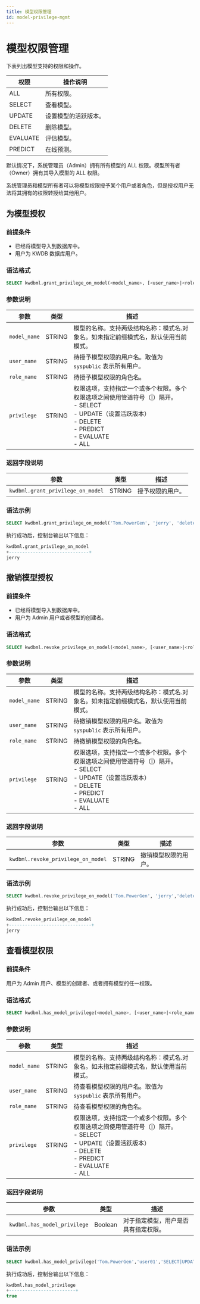 ```yaml
---
title: 模型权限管理
id: model-privilege-mgmt
---
```


# 模型权限管理

下表列出模型支持的权限和操作。

| 权限     | 操作说明         |
| -------- | ---------------- |
| ALL      | 所有权限。         |
| SELECT   | 查看模型。         |
| UPDATE   | 设置模型的活跃版本。 |
| DELETE   | 删除模型。         |
| EVALUATE | 评估模型。         |
| PREDICT  | 在线预测。         |

默认情况下，系统管理员（Admin）拥有所有模型的 ALL 权限。模型所有者（Owner）拥有其导入模型的 ALL 权限。

系统管理员和模型所有者可以将模型权限授予某个用户或者角色，但是授权用户无法将其拥有的权限转授给其他用户。

## 为模型授权

### 前提条件

- 已经将模型导入到数据库中。
- 用户为 KWDB 数据库用户。

### 语法格式

```sql
SELECT kwdbml.grant_privilege_on_model(<model_name>, [<user_name>|<role_name>], <privilege>);
```

### 参数说明

| 参数       | 类型   | 描述                                                                                  |
| ---------- | ------ | ------------------------------------------------------------------------------------- |
| `model_name`    | STRING | 模型的名称。支持两级结构名称：模式名.对象名。如未指定前缀模式名，默认使用当前模式。 |
| `user_name`  | STRING | 待授予模型权限的用户名。取值为 `syspublic` 表示所有用户。                                         |
| `role_name`  | STRING | 待授予模型权限的角色名。                                                                  |
| `privilege`  | STRING | 权限选项，支持指定一个或多个权限。多个权限选项之间使用管道符号（&#124;）隔开。<br >- SELECT <br >- UPDATE（设置活跃版本）<br >- DELETE <br >- PREDICT <br >- EVALUATE <br >- ALL |

### 返回字段说明

| 参数                            | 类型   | 描述             |
| ------------------------------- | ------ | ---------------- |
| `kwdbml.grant_privilege_on_model` | STRING | 授予权限的用户。 |

### 语法示例

```sql
SELECT kwdbml.grant_privilege_on_model('Tom.PowerGen', 'jerry', 'delete');
```

执行成功后，控制台输出以下信息：

```sql
kwdbml.grant_privilege_on_model
+------------------------------+ 
jerry
```

## 撤销模型授权

### 前提条件

- 已经将模型导入到数据库中。
- 用户为 Admin 用户或者模型的创建者。

### 语法格式

```sql
SELECT kwdbml.revoke_privilege_on_model(<model_name>, [<user_name>|<role_name>], <privilege>);
```

### 参数说明

| 参数       | 类型   | 描述                                                                                  |
| ---------- | ------ | ------------------------------------------------------------------------------------- |
| `model_name`    | STRING | 模型的名称。支持两级结构名称：模式名.对象名。如未指定前缀模式名，默认使用当前模式。 |
| `user_name`  | STRING | 待撤销模型权限的用户名。取值为 `syspublic` 表示所有用户。                                         |
| `role_name`  | STRING | 待撤销模型权限的角色名。                                                                  |
| `privilege`  | STRING | 权限选项，支持指定一个或多个权限。多个权限选项之间使用管道符号（&#124;）隔开。<br >- SELECT <br >- UPDATE（设置活跃版本）<br >- DELETE <br >- PREDICT <br >- EVALUATE <br >- ALL |

### 返回字段说明

| 参数                             | 类型   | 描述               |
| -------------------------------- | ------ | ------------------ |
| `kwdbml.revoke_privilege_on_model` | STRING | 撤销模型权限的用户。 |

### 语法示例

```sql
SELECT kwdbml.revoke_privilege_on_model('Tom.PowerGen', 'jerry','delete');
```

执行成功后，控制台输出以下信息：

```sql
kwdbml.revoke_privilege_on_model
+-------------------------------+
jerry
```

## 查看模型权限

### 前提条件

用户为 Admin 用户、模型的创建者、或者拥有模型的任一权限。

### 语法格式

```sql
SELECT kwdbml.has_model_privilege(<model_name>, [<user_name>|<role_name>], <privilege>);
```

### 参数说明

| 参数       | 类型   | 描述                                                                                  |
| ---------- | ------ | ------------------------------------------------------------------------------------- |
| `model_name`    | STRING | 模型的名称。支持两级结构名称：模式名.对象名。如未指定前缀模式名，默认使用当前模式。 |
| `user_name`  | STRING | 待查看模型权限的用户名。取值为 `syspublic` 表示所有用户。                                         |
| `role_name`  | STRING | 待查看模型权限的角色名。                                                                  |
| `privilege`  | STRING | 权限选项，支持指定一个或多个权限。多个权限选项之间使用管道符号（&#124;）隔开。<br >- SELECT <br >- UPDATE（设置活跃版本）<br >- DELETE <br >- PREDICT <br >- EVALUATE <br >- ALL |

### 返回字段说明

| 参数                       | 类型    | 描述                               |
| -------------------------- | ------- | ---------------------------------- |
| `kwdbml.has_model_privilege` | Boolean | 对于指定模型，用户是否具有指定权限。 |

### 语法示例

```sql
SELECT kwdbml.has_model_privilege('Tom.PowerGen','user01','SELECT|UPDATE');
```

执行成功后，控制台输出以下信息：

```sql
kwdbml.has_model_privilege
+-------------------------+
true
```
